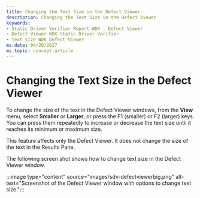 ```yaml
---
title: Changing the Text Size in the Defect Viewer
description: Changing the Text Size in the Defect Viewer
keywords:
- Static Driver Verifier Report WDK , Defect Viewer
- Defect Viewer WDK Static Driver Verifier
- text size WDK Defect Viewer
ms.date: 04/20/2017
ms.topic: concept-article
---
```


# Changing the Text Size in the Defect Viewer

To change the size of the text in the Defect Viewer windows, from the **View** menu, select **Smaller** or **Larger**, or press the F1 (smaller) or F2 (larger) keys. You can press them repeatedly to increase or decrease the text size until it reaches its minimum or maximum size.

This feature affects only the Defect Viewer. It does not change the size of the text in the Results Pane.

The following screen shot shows how to change text size in the Defect Viewer window.

:::image type="content" source="images/sdv-defectviewerbig.png" alt-text="Screenshot of the Defect Viewer window with options to change text size.":::
